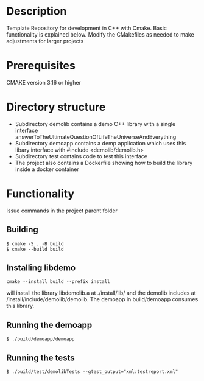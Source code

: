 # Description
Template Repository for development in C++ with Cmake. Basic functionality is explained below. Modify the CMakefiles as needed to make adjustments for larger projects

# Prerequisites
CMAKE version 3.16 or higher

# Directory structure
- Subdirectory demolib contains a demo C++ library  with a single interface answerToTheUltimateQuestionOfLifeTheUniverseAndEverything
- Subdirectory demoapp contains a demp application which uses this libary interface with #include <demolib/demolib.h>
- Subdirectory test contains code to test this interface
- The project also contains a Dockerfile showing how to build the library inside a docker container

# Functionality
Issue commands in the project parent folder
## Building 
```
$ cmake -S . -B build
$ cmake --build build
```
## Installing libdemo
```
cmake --install build --prefix install 
```
will install the library libdemolib.a at ./install/lib/ and the demolib includes at /install/include/demolib/demolib. The demoapp in build/demoapp consumes this library.
## Running the demoapp
```
$ ./build/demoapp/demoapp 
```
## Running the tests
```
$ ./build/test/demolibTests --gtest_output="xml:testreport.xml"
```
